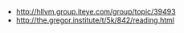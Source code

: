 - http://hllvm.group.iteye.com/group/topic/39493
- http://the.gregor.institute/t/5k/842/reading.html
